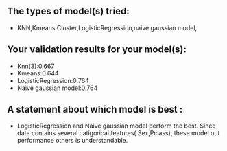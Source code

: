 ## The types of model(s) tried:

- KNN,Kmeans Cluster,LogisticRegression,naive gaussian model,

## Your validation results for your model(s):

- Knn(3):0.667
- Kmeans:0.644
- LogisticRegression:0.764
- Naive gaussian model:0.764

## A statement about which model is best :

- LogisticRegression and Naive gaussian model perform the best. Since data contains several catigorical features( Sex,Pclass), these model out performance others is understandable.
